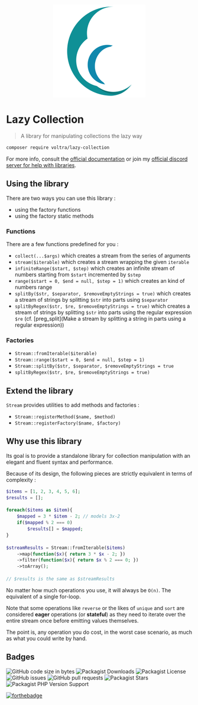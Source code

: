 <center><img src="./res/lazy-collection.png" alt="lazy-collection logo" width="250"/></center>

# Lazy Collection

>  A library for manipulating collections the lazy way

```bash
composer require voltra/lazy-collection
```

For more info, consult the [official documentation](https://voltra.github.io/lazy-collection) or join my [official discord server for help with libraries](https://discord.gg/JtWAjbw).

## Using the library

There are two ways you can use this library :

* using the factory functions
* using the factory static methods

### Functions

There are a few functions predefined for you :

* `collect(...$args)` which creates a stream from the series of arguments
* `stream($iterable)` which creates a stream wrapping the given `iterable`
* `infiniteRange($start, $step)` which creates an infinite stream of numbers starting from `$start` incremented by `$step`
* `range($start = 0, $end = null, $step = 1)` which creates an kind of numbers range
* `splitBy($str, $separator, $removeEmptyStrings = true)` which creates a stream of strings by splitting `$str` into parts using `$separator`
* `splitByRegex($str, $re, $removeEmptyStrings = true)` which creates a stream of strings by splitting `$str` into parts using the regular expression `$re` (cf. [preg_split](Make a stream by splitting a string in parts using a regular expression))

### Factories

* `Stream::fromIterable($iterable)`
* `Stream::range($start = 0, $end = null, $step = 1)`
* `Stream::splitBy($str, $separator, $removeEmptyStrings = true`
* `splitByRegex($str, $re, $removeEmptyStrings = true)`



## Extend the library

`Stream` provides utilities to add methods and factories :

* `Stream::registerMethod($name, $method)`
* `Stream::registerFactory($name, $factory)`



## Why use this library

Its goal is to provide a standalone library for collection manipulation with an elegant and fluent syntax and performance.

Because of its design, the following pieces are strictly equivalent in terms of complexity :

```php
$items = [1, 2, 3, 4, 5, 6];
$results = [];

foreach($items as $item){
    $mapped = 3 * $item - 2; // models 3x-2
    if($mapped % 2 === 0)
        $results[] = $mapped;
}

$streamResults = Stream::fromIterable($items)
    ->map(function($x){ return 3 * $x - 2; })
    ->filter(function($x){ return $x % 2 === 0; })
    ->toArray();

// $results is the same as $streamResults
```



No matter how much operations you use, it will always be `O(n)`. The equivalent of a single for-loop.



Note that some operations like `reverse` or the likes of `unique` and `sort` are considered **eager** operations (or **stateful**) as they need to iterate over the entire stream once before emitting values themselves.

The point is, any operation you do cost, in the worst case scenario, as much as what you could write by hand.



## Badges

![GitHub code size in bytes](https://img.shields.io/github/languages/code-size/Voltra/lazy-collection) ![Packagist Downloads](https://img.shields.io/packagist/dm/voltra/lazy-collection) ![Packagist License](https://img.shields.io/packagist/l/voltra/lazy-collection) ![GitHub issues](https://img.shields.io/github/issues-raw/Voltra/lazy-collection) ![GitHub pull requests](https://img.shields.io/github/issues-pr-raw/Voltra/lazy-collection) ![Packagist Stars](https://img.shields.io/packagist/stars/voltra/lazy-collection) ![Packagist PHP Version Support](https://img.shields.io/packagist/php-v/voltra/lazy-collection)



[![forthebadge](https://forthebadge.com/images/badges/built-with-love.svg)](https://forthebadge.com)